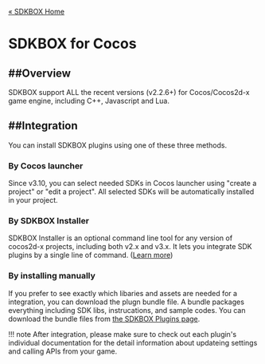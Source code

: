 [&#171; SDKBOX Home](http://sdkbox.com)

<h1>SDKBOX for Cocos</h1>

##Overview
---
SDKBOX support ALL the recent versions (v2.2.6+) for Cocos/Cocos2d-x game engine, including  C++, Javascript and Lua. 


##Integration
---
You can install SDKBOX plugins using one of these three methods.  


### By Cocos launcher
Since v3.10, you can select needed SDKs in Cocos launcher using "create a project" or "edit a project". All selected SDKs will be automatically installed in your project. 


### By SDKBOX Installer
SDKBOX Installer is an optional command line tool for any version of cocos2d-x projects, including both v2.x and v3.x. It lets you integrate SDK plugins by a single line of command. ([Learn more](http://docs.sdkbox.com/en/installer/))


### By installing manually
If you prefer to see exactly which libaries and assets are needed for a integration, you can download the plugn bundle file. A bundle packages everything including SDK libs, instrucations, and sample codes. You can download the bundle files from [the SDKBOX Plugins page](http://sdkbox.com). 


!!! note
    After integration, please make sure to check out each plugin's individual documentation for the detail information about updateing settings and calling APIs from your game.

